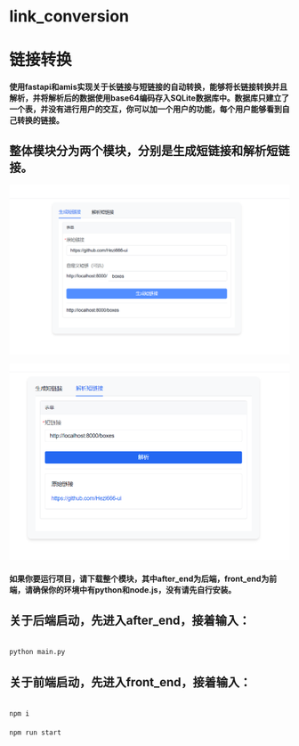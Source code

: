 # link_conversion

# 链接转换

####   使用fastapi和amis实现关于长链接与短链接的自动转换，能够将长链接转换并且解析，并将解析后的数据使用base64编码存入SQLite数据库中。数据库只建立了一个表，并没有进行用户的交互，你可以加一个用户的功能，每个用户能够看到自己转换的链接。



## 整体模块分为两个模块，分别是生成短链接和解析短链接。

![生成短链接](https://github.com/Hezi666-ui/link_conversion/blob/main/image/%E7%94%9F%E6%88%90.png "生成短链接")


![解析短链接](https://github.com/Hezi666-ui/link_conversion/blob/main/image/%E8%A7%A3%E6%9E%90.png "解析短链接")


#### 如果你要运行项目，请下载整个模块，其中after_end为后端，front_end为前端，请确保你的环境中有python和node.js，没有请先自行安装。



## 关于后端启动，先进入after_end，接着输入：

```python

python main.py

```

## 关于前端启动，先进入front_end，接着输入：

```javascript

npm i

npm run start

```

